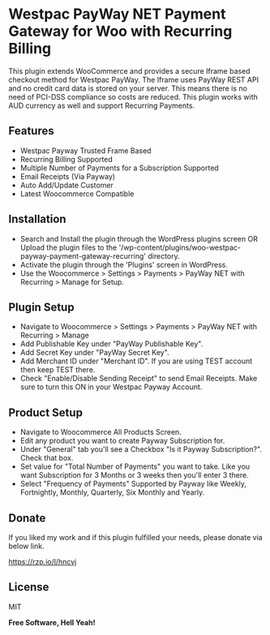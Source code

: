 # Westpac PayWay NET Payment Gateway for Woo with Recurring Billing

This plugin extends WooCommerce and provides a secure Iframe based checkout method for Westpac PayWay. The Iframe uses PayWay REST API and no credit card data is stored on your server. This means there is no need of PCI-DSS compliance so costs are reduced. This plugin works with AUD currency as well and support Recurring Payments.

## Features
- Westpac Payway Trusted Frame Based
- Recurring Billing Supported
- Multiple Number of Payments for a Subscription Supported
- Email Receipts (Via Payway)
- Auto Add/Update Customer
- Latest Woocommerce Compatible

## Installation

- Search and Install the plugin through the WordPress plugins screen OR Upload the plugin files to the '/wp-content/plugins/woo-westpac-payway-payment-gateway-recurring' directory.
- Activate the plugin through the 'Plugins' screen in WordPress.
- Use the Woocommerce > Settings > Payments > PayWay NET with Recurring > Manage for Setup.


## Plugin Setup
- Navigate to Woocommerce > Settings > Payments > PayWay NET with Recurring > Manage
- Add Publishable Key under "PayWay Publishable Key".
- Add Secret Key under "PayWay Secret Key".
- Add Merchant ID under "Merchant ID". If you are using TEST account then keep TEST there.
- Check "Enable/Disable Sending Receipt" to send Email Receipts. Make sure to turn this ON in your Westpac Payway Account.

## Product Setup

- Navigate to Woocommerce All Products Screen.
- Edit any product you want to create Payway Subscription for.
- Under "General" tab you'll see a Checkbox "Is it Payway Subscription?". Check that box.
- Set value for "Total Number of Payments" you want to take. Like you want Subscription for 3 Months or 3 weeks then you'll enter 3 there.
- Select "Frequency of Payments" Supported by Payway like Weekly, Fortnightly, Monthly, Quarterly, Six Monthly and Yearly.

## Donate

If you liked my work and if this plugin fulfilled your needs, please donate via below link.

https://rzp.io/l/hncvj

## License

MIT

**Free Software, Hell Yeah!**

